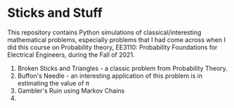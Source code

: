# Sticks and Stuff

This repository contains Python simulations of classical/interesting mathematical problems, especially problems that I had come across when I did this course on Probability theory, EE3110: Probability Foundations for Electrical Engineers, during the Fall of 2021. 

1. Broken Sticks and Triangles - a classic problem from Probability Theory.
2. Buffon's Needle - an interesting application of this problem is in estimating the value of π 
3. Gambler's Ruin using Markov Chains
4. 
